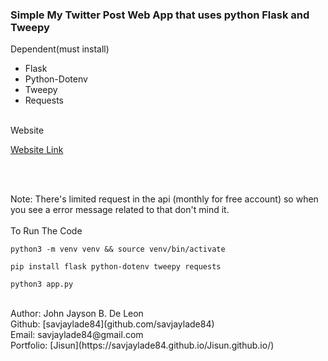 
### Simple My Twitter Post Web App that uses python Flask and Tweepy <br>

Dependent(must install)
- Flask
- Python-Dotenv
- Tweepy
- Requests

<br>
Website<br> 

[Website Link](https://mytweeterfeed.onrender.com/)

<br><br>

Note:
There's limited request in the api (monthly for free account) so when you see a
error message related to that don't mind it.<br><br> 
To Run The Code

`python3 -m venv venv && source venv/bin/activate` 

`pip install flask python-dotenv tweepy requests`

`python3 app.py`

<br>
Author: John Jayson B. De Leon<br>
Github: [savjaylade84](github.com/savjaylade84) <br>
Email: savjaylade84@gmail.com<br>
Portfolio: [Jisun](https://savjaylade84.github.io/Jisun.github.io/)<br>
